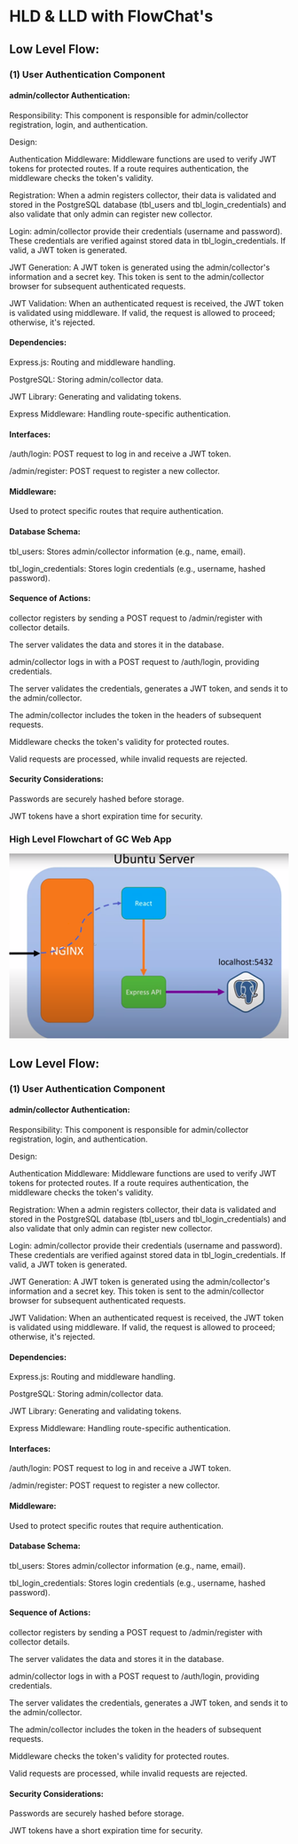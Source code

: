 # HLD & LLD with FlowChat's


## Low Level Flow:

### (1) User Authentication Component

#### admin/collector Authentication:

Responsibility: This component is responsible for admin/collector registration, login, and authentication.

Design:

Authentication Middleware: Middleware functions are used to verify JWT tokens for protected routes. If a route requires authentication, the middleware checks the token's validity.

Registration: When a admin registers collector, their data is validated and stored in the PostgreSQL database (tbl_users and tbl_login_credentials) and also validate that only admin can register new collector.

Login: admin/collector provide their credentials (username and password). These credentials are verified against stored data in tbl_login_credentials. If valid, a JWT token is generated.

JWT Generation: A JWT token is generated using the admin/collector's information and a secret key. This token is sent to the admin/collector browser for subsequent authenticated requests.

JWT Validation: When an authenticated request is received, the JWT token is validated using middleware. If valid, the request is allowed to proceed; otherwise, it's rejected.

#### Dependencies:

Express.js: Routing and middleware handling.

PostgreSQL: Storing admin/collector data.

JWT Library: Generating and validating tokens.

Express Middleware: Handling route-specific authentication.

#### Interfaces:

/auth/login: POST request to log in and receive a JWT token.

/admin/register: POST request to register a new collector.

#### Middleware: 
Used to protect specific routes that require authentication.

#### Database Schema:

tbl_users: Stores admin/collector information (e.g., name, email).

tbl_login_credentials: Stores login credentials (e.g., username, hashed password).

#### Sequence of Actions:

collector registers by sending a POST request to /admin/register with collector details.

The server validates the data and stores it in the database.

admin/collector logs in with a POST request to /auth/login, providing credentials.

The server validates the credentials, generates a JWT token, and sends it to the admin/collector.

The admin/collector includes the token in the headers of subsequent requests.

Middleware checks the token's validity for protected routes.

Valid requests are processed, while invalid requests are rejected.

#### Security Considerations:

Passwords are securely hashed before storage.

JWT tokens have a short expiration time for security.


### High Level Flowchart of GC Web App

![](https://raw.githubusercontent.com/Aryan7Sharma/gc_ramleela_wepapp/main/hld1.png)



## Low Level Flow:

### (1) User Authentication Component

#### admin/collector Authentication:

Responsibility: This component is responsible for admin/collector registration, login, and authentication.

Design:

Authentication Middleware: Middleware functions are used to verify JWT tokens for protected routes. If a route requires authentication, the middleware checks the token's validity.

Registration: When a admin registers collector, their data is validated and stored in the PostgreSQL database (tbl_users and tbl_login_credentials) and also validate that only admin can register new collector.

Login: admin/collector provide their credentials (username and password). These credentials are verified against stored data in tbl_login_credentials. If valid, a JWT token is generated.

JWT Generation: A JWT token is generated using the admin/collector's information and a secret key. This token is sent to the admin/collector browser for subsequent authenticated requests.

JWT Validation: When an authenticated request is received, the JWT token is validated using middleware. If valid, the request is allowed to proceed; otherwise, it's rejected.

#### Dependencies:

Express.js: Routing and middleware handling.

PostgreSQL: Storing admin/collector data.

JWT Library: Generating and validating tokens.

Express Middleware: Handling route-specific authentication.

#### Interfaces:

/auth/login: POST request to log in and receive a JWT token.

/admin/register: POST request to register a new collector.

#### Middleware: 
Used to protect specific routes that require authentication.

#### Database Schema:

tbl_users: Stores admin/collector information (e.g., name, email).

tbl_login_credentials: Stores login credentials (e.g., username, hashed password).

#### Sequence of Actions:

collector registers by sending a POST request to /admin/register with collector details.

The server validates the data and stores it in the database.

admin/collector logs in with a POST request to /auth/login, providing credentials.

The server validates the credentials, generates a JWT token, and sends it to the admin/collector.

The admin/collector includes the token in the headers of subsequent requests.

Middleware checks the token's validity for protected routes.

Valid requests are processed, while invalid requests are rejected.

#### Security Considerations:

Passwords are securely hashed before storage.

JWT tokens have a short expiration time for security.





